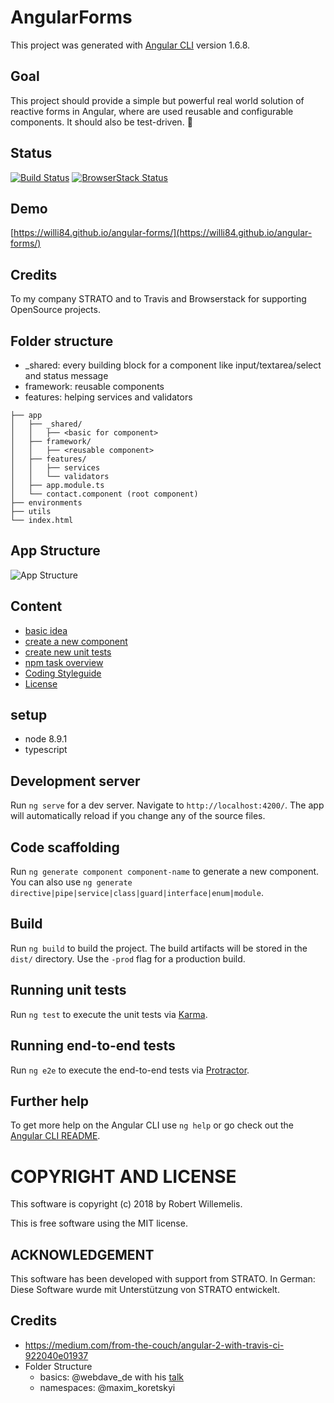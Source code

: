 # AngularForms
This project was generated with [Angular CLI](https://github.com/angular/angular-cli) version 1.6.8.

## Goal
This project should provide a simple but powerful real world solution of reactive forms in Angular, where are used reusable and configurable components. It should also be test-driven.  :raised_hands:



## Status

[![Build Status](https://travis-ci.org/willi84/angular-forms.svg?branch=master)](https://ng-girls.gitbook.io/todo-list-tutorial/)
[![BrowserStack Status](https://www.browserstack.com/automate/badge.svg?badge_key=https://www.browserstack.com/automate/public-build/TG5PN1BVYUhCU2R0Q0FRKzMyN3Z2bkhSUEtkRmYzQWFRK08rWXNnWDJ6OD0tLTBpbWxsL0hYUU8yVzI2T2hrWXBlSkE9PQ==--6e79f2d6d21fa6b97a2eb420107548a224d6c0e8)](https://www.browserstack.com/automate/public-build/TG5PN1BVYUhCU2R0Q0FRKzMyN3Z2bkhSUEtkRmYzQWFRK08rWXNnWDJ6OD0tLTBpbWxsL0hYUU8yVzI2T2hrWXBlSkE9PQ==--6e79f2d6d21fa6b97a2eb420107548a224d6c0e8)

## Demo
[https://willi84.github.io/angular-forms/](https://willi84.github.io/angular-forms/)

## Credits
To my company STRATO and to Travis and Browserstack for supporting OpenSource projects.

## Folder structure

* _shared: every building block for a component like input/textarea/select and status message
* framework: reusable components
* features: helping services and validators
```
├── app
│   ├── _shared/
│   │   ├── <basic for component>
│   ├── framework/
│   │   ├── <reusable component>
│   ├── features/
│   │   ├── services
│   │   └── validators
│   ├── app.module.ts
│   └── contact.component (root component)
├── environments
├── utils
└── index.html
```

## App Structure

![App Structure](./docs/folder_structure.svg)

## Content
  * [basic idea](./docs/basic_idea.md)
  * [create a new component](./docs/new_component.md)
  * [create new unit tests](./docs/unit_test.md)
  * [npm task overview](./doc/npm_tasks.md)
  * [Coding Styleguide](./docs/CODE_STYLEGUIDE.md)
  * [License](./LICENSE)

## setup
  * node 8.9.1
  * typescript

## Development server

Run `ng serve` for a dev server. Navigate to `http://localhost:4200/`. The app will automatically reload if you change any of the source files.

## Code scaffolding

Run `ng generate component component-name` to generate a new component. You can also use `ng generate directive|pipe|service|class|guard|interface|enum|module`.

## Build

Run `ng build` to build the project. The build artifacts will be stored in the `dist/` directory. Use the `-prod` flag for a production build.

## Running unit tests

Run `ng test` to execute the unit tests via [Karma](https://karma-runner.github.io).

## Running end-to-end tests

Run `ng e2e` to execute the end-to-end tests via [Protractor](http://www.protractortest.org/).

## Further help

To get more help on the Angular CLI use `ng help` or go check out the [Angular CLI README](https://github.com/angular/angular-cli/blob/master/README.md).


# COPYRIGHT AND LICENSE

This software is copyright (c) 2018 by Robert Willemelis.

This is free software using the MIT license.

## ACKNOWLEDGEMENT

This software has been developed with support from STRATO.
In German: Diese Software wurde mit Unterstützung von STRATO entwickelt.

## Credits
* https://medium.com/from-the-couch/angular-2-with-travis-ci-922040e01937
* Folder Structure
  * basics: @webdave_de with his [talk](https://docs.google.com/presentation/d/1w3Icstdkou9Ri9jX5-onUEB2jgdFV_3hl43dHgKbhMo/present?slide=id.p)
  * namespaces: @maxim_koretskyi

